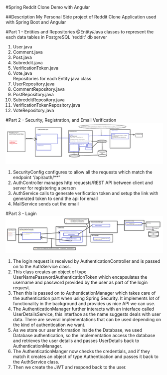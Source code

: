 #Spring Reddit Clone Demo with Angular

##Description
My Personal Side project of Reddit Clone Application used with Spring Boot and Angular  

#Part 1 - Entities and Repositories
@Entity/Java classes to represent the each data tables in PostgreSQL 'reddit' db server  
 1. User.java  
 2. Comment.java  
 3. Post.java  
 4. Subreddit.java  
 5. VerificationToken.java  
 6. Vote.java  
Repositories for each Entity java class  
 1. UserRepository.java  
 2. CommentRepository.java  
 3. PostRepository.java  
 4. SubredditRepository.java  
 5. VerificationTokenRepository.java  
 6. VoteRepository.java  


#Part 2 - Security, Registration, and Email Verification  
![](diagrams/security-register-email.png)  

1. SecurityConfig configures to allow all the requests which match the endpoint “/api/auth/**”  
2. AuthController manages http requests/REST API between client and server for registering a person  
3. AuthService calls to generate verification token and setup the link with generated token to send the api for email  
4. MailService sends out the email  


#Part 3 - Login  
![](diagrams/login.png) 
1. The login request is received by AuthenticationController and is passed on to the AuthService class.  
2. This class creates an object of type UserNamePasswordAuthenticationToken which encapsulates the username and password provided by the user as part of the login request.  
3. Then this is passed on to AuthenticationManager which takes care of the authentication part when using Spring Security. It implements lot of functionality in the background and provides us nice API we can use.  
4. The AuthenticationManager further interacts with an interface called UserDetailsService, this interface as the name suggests deals with user data. There are several implementations that can be used depending on the kind of authentication we want.  
5. As we store our user information inside the Database, we used Database authentication, so the implementation access the database and retrieves the user details and passes UserDetails back to AuthenticationManager.
6. The AuthenticationManger now checks the credentials, and if they match it creates an object of type Authentication and passes it back to the AuthService class.
7. Then we create the JWT and respond back to the user.


